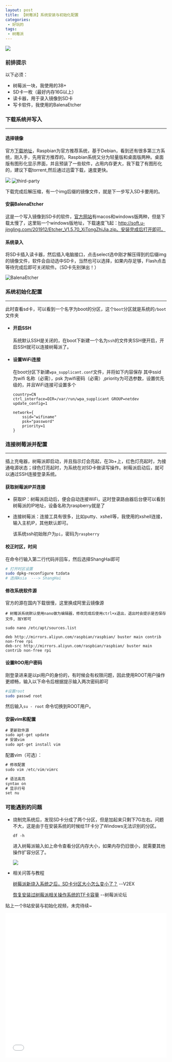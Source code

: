 ```yaml
---
layout: post
title: 【树莓派】系统安装与初始化配置
categories:
 - 好玩的
tags:
 - 树莓派
---
```


![](https://article-1300776923.file.myqcloud.com/%E6%A0%91%E8%8E%93%E6%B4%BE/IMG_0634.GIF)

<!-- more -->

### 前排提示

以下必须：

- 树莓派一块，我使用的3B+
- SD卡一枚（最好内存16G以上）
- 读卡器，用于录入镜像到SD卡
- 写卡软件，我使用的BalenaEtcher



### 下载系统并写入

---

#### 选择镜像

官方[下载地址](https://www.raspberrypi.org/downloads)，Raspbian为官方推荐系统，基于Debian，看到还有很多第三方系统，刚入手，先用官方推荐的。Raspbian系统又分为轻量版和桌面版两种。桌面版有图形化显示界面，并且预装了一些软件，占用内存更大，我下载了有图形化的，建议下载torrent,然后通过迅雷下载，速度更快。

![](https://article-1300776923.file.myqcloud.com/%E6%A0%91%E8%8E%93%E6%B4%BE/raspbian.JPG)
![third-party](https://article-1300776923.file.myqcloud.com/%E6%A0%91%E8%8E%93%E6%B4%BE/third-party.JPG)

下载完成后解压缩，有一个img后缀的镜像文件，就是下一步写入SD卡要用的。

#### 安装BalenaEtcher

这是一个写入镜像到SD卡的软件，[官方网站](https://www.balena.io/etcher)有macos和windows版两种，但是下载太慢了，这里贴一个windows版地址，下载速度飞起：http://soft.u-jingling.com/201912/Etcher_V1.5.70_XiTongZhiJia.zip。安装完成后打开即可。

#### 系统录入

将SD卡插入读卡器，然后插入电脑接口，点击select选中刚才解压得到的后缀img的镜像文件，软件会自动选中SD卡，当然也可以选择，如果内存足够，Flash点击等待完成后即可关闭软件。（SD卡先别弹出！）

![BalenaEtcher](https://article-1300776923.file.myqcloud.com/%E6%A0%91%E8%8E%93%E6%B4%BE/BalenaEtcher.JPG)







### 系统初始化配置

---

此时查看sd卡，可以看到一个名字为boot的分区，这个`boot`分区就是系统的`/boot`文件夹

- #### 开启SSH

  系统默认SSH是关闭的，在boot下新建一个名为`ssh`的文件夹SSH便开启，开启SSH就可以连接树莓派了。

- #### 设置WiFi连接

  在boot分区下新建`wpa_supplicant.conf`文件，并将如下内容保存
  其中ssid 为wifi 名称（必需），psk 为wifi密码（必需）,priority为可选参数，设置优先级的，并且WiFi连接可设置多个

  ```
  country=CN
  ctrl_interface=DIR=/var/run/wpa_supplicant GROUP=netdev
  update_config=1
  
  network={
      ssid="wifiname"
      psk="password"
      priority=1
  }
  ```





### 连接树莓派并配置

---

插上充电器，树莓派即启动，并且指示灯会亮起，在3b+上，红色灯亮起时，为接通电源状态；绿色灯亮起时，为系统在对SD卡做读写操作。树莓派启动后，就可以通过SSH连接登录系统。



#### 获取树莓派IP并连接

- 获取IP：树莓派启动后，便会自动连接WiFi，这时登录路由器后台便可以看到树莓派的IP地址，设备名称为raspberry就是了

- 连接树莓派：连接工具有很多，比如putty、xshell等，我使用的xshell连接，输入主机IP，其他默认即可。

  该系统ssh初始账户为`pi`，密码为`raspberry`



#### 校正时区，时间

在命令行输入第二行代码并回车，然后选择ShangHai即可

```bash
# 打开时区设置
sudo dpkg-reconfigure tzdata
# 选择Asia  ---> ShangHai
```



#### 修改系统软件源

官方的源在国内下载很慢，这里换成阿里云镜像源

```
# 树莓派系统默认使用nano做为编辑器，修改完成后使用ctrl+x退出，退出时会提示是否保存文件, 按Y即可

sudo nano /etc/apt/sources.list

deb http://mirrors.aliyun.com/raspbian/raspbian/ buster main contrib non-free rpi
deb-src http://mirrors.aliyun.com/raspbian/raspbian/ buster main contrib non-free rpi
```



#### 设置ROO用户密码

刚登录进来是以pi用户的身份的，有时候会有权限问题，因此使用ROOT用户操作更顺畅，输入以下命令后根据提示输入两次密码即可

```bash
#设置root
sudo passwd root
```

然后输入`su - root` 命令切换到ROOT用户。



#### 安装vim和配置

```csharp
# 更新软件源
sudo apt-get update
# 安装vim
sudo apt-get install vim

```

配置vim（可选）：

```csharp
# 修改配置
sudo vim /etc/vim/vimrc

# 语法高亮
syntax on
# 显示行号
set nu
```





### 可能遇到的问题

- 烧制完系统后，发现SD卡分成了两个分区，但是加起来只剩下7G左右。问题不大，这是由于在安装系统的时候给TF卡分了Windows无法识别的分区。

  ```
  df -h
  ```

  进入树莓派输入如上命令查看分区内存大小，如果内存仍旧很小，就需要其他操作扩容分区了。

  ![](C:\Users\jianger\Desktop\分区.JPG)

- 相关问答与教程

  [树莓派新烧入系统之后，SD卡分区大小怎么变小了？](https://www.v2ex.com/t/635916)  --V2EX

  [恢复安装过树莓派相关操作系统的TF卡容量](bbs.shumeipaiba.com/thread-26-1-1.html)  --树莓派论坛

贴上一个B站安装与初始化视频，未完待续~

<iframe src="//player.bilibili.com/player.html?aid=64914801&cid=112679504&page=1" scrolling="no" border="0" width="100%" height="450px" frameborder="no" framespacing="0" allowfullscreen="true"> </iframe>


